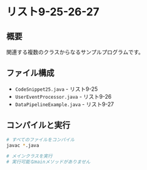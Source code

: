 # リスト9-25-26-27

## 概要
関連する複数のクラスからなるサンプルプログラムです。

## ファイル構成
- `CodeSnippet25.java` - リスト9-25
- `UserEventProcessor.java` - リスト9-26
- `DataPipelineExample.java` - リスト9-27

## コンパイルと実行
```bash
# すべてのファイルをコンパイル
javac *.java

# メインクラスを実行
# 実行可能なmainメソッドがありません
```
